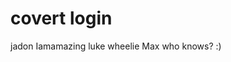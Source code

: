 # covert login
jadon             Iamamazing
luke              wheelie
Max               who knows? :)
